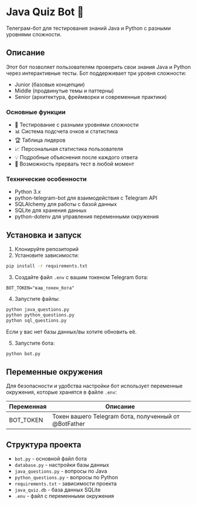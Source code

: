 # Java Quiz Bot 🤖

Телеграм-бот для тестирования знаний Java и Python с разными уровнями сложности.

## Описание

Этот бот позволяет пользователям проверить свои знания Java и Python через интерактивные тесты. Бот поддерживает три уровня сложности:
- Junior (базовые концепции)
- Middle (продвинутые темы и паттерны)
- Senior (архитектура, фреймворки и современные практики)

### Основные функции

- 🎯 Тестирование с разными уровнями сложности
- 📊 Система подсчета очков и статистика
- 🏆 Таблица лидеров
- 📈 Персональная статистика пользователя
- 💡 Подробные объяснения после каждого ответа
- 🔄 Возможность прервать тест в любой момент

### Технические особенности

- Python 3.x
- python-telegram-bot для взаимодействия с Telegram API
- SQLAlchemy для работы с базой данных
- SQLite для хранения данных
- python-dotenv для управления переменными окружения

## Установка и запуск

1. Клонируйте репозиторий
2. Установите зависимости:
```bash
pip install -r requirements.txt
```

3. Создайте файл `.env` с вашим токеном Telegram бота:
```
BOT_TOKEN="ваш_токен_бота"
```

4. Запустите файлы:
```bash
python java_questions.py
python python_questions.py
python sql_questions.py
```
Если у вас нет базы данных/вы хотите обновить её.

5. Запустите бота:
```bash
python bot.py
```

## Переменные окружения

Для безопасности и удобства настройки бот использует переменные окружения, которые хранятся в файле `.env`:

| Переменная | Описание |
|------------|----------|
| BOT_TOKEN  | Токен вашего Telegram бота, полученный от @BotFather |

## Структура проекта

- `bot.py` - основной файл бота
- `database.py` - настройки базы данных
- `java_questions.py` - вопросы по Java
- `python_questions.py` - вопросы по Python
- `requirements.txt` - зависимости проекта
- `java_quiz.db` - база данных SQLite
- `.env` - файл с переменными окружения
